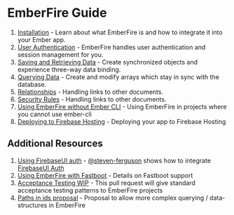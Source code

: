 # EmberFire Guide

1. [Installation](installation.md) - Learn about what EmberFire is and how to integrate it into your Ember app.
1. [User Authentication](authentication.md) - EmberFire handles user authentication and session management for you.
1. [Saving and Retrieving Data](saving-and-retrieving-data.md) - Create synchronized objects and experience three-way data binding.
1. [Querying Data](querying-data.md) - Create and modify arrays which stay in sync with the database.
1. [Relationships](relationships.md) - Handling links to other documents.
1. [Security Rules](security-rules.md) - Handling links to other documents.
1. [Using EmberFire without Ember CLI](without-ember-cli.md) - Using EmberFire in projects where you cannot use ember-cli
1. [Deploying to Firebase Hosting](deploying-to-firebase-hosting.md) - Deploying your app to Firebase Hosting

## Additional Resources

1. [Using FirebaseUI auth](https://gist.github.com/steven-ferguson/8eddf63123fa74066e9d92f7e829d8e9) - [@steven-ferguson](https://github.com/steven-ferguson) shows how to integrate [FirebaseUI Auth](https://github.com/firebase/firebaseui-web)
1. [Using EmberFire with Fastboot](fastboot-support.md) - Details on Fastboot support
1. [Acceptance Testing WIP](https://github.com/firebase/emberfire/pull/409) - This pull request will give standard acceptance testing patterns to EmberFire projects
1. [Paths in ids proposal](https://github.com/firebase/emberfire/issues/432) - Proposal to allow more complex querying / data-structures in EmberFire
